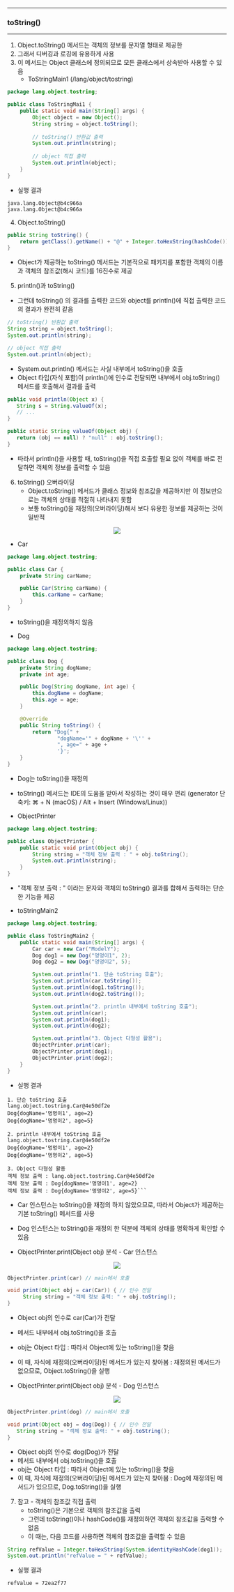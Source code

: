 -----
### toString()
-----
1. Object.toString() 메서드는 객체의 정보를 문자열 형태로 제공한
2. 그래서 디버깅과 로깅에 유용하게 사용
3. 이 메서드는 Object 클래스에 정의되므로 모든 클래스에서 상속받아 사용할 수 있음
   - ToStringMain1 (/lang/object/tostring)
```java
package lang.object.tostring;

public class ToStringMai1 {
    public static void main(String[] args) {
        Object object = new Object();
        String string = object.toString();
        
        // toString() 반환값 출력
        System.out.println(string);
        
        // object 직접 출력
        System.out.println(object);
    }
}
```
  - 실행 결과
```
java.lang.Object@b4c966a
java.lang.Object@b4c966a
```

4. Object.toString()
```java
public String toString() {
    return getClass().getName() + "@" + Integer.toHexString(hashCode());
}
```
   - Object가 제공하는 toString() 메서드는 기본적으로 패키지를 포함한 객체의 이름과 객체의 참조값(해시 코드)를 16진수로 제공

5. println()과 toString()
  - 그런데 toString() 의 결과를 출력한 코드와 object를 println()에 직접 출력한 코드의 결과가 완전히 같음
```java
// toString() 반환값 출력
String string = object.toString();
System.out.println(string);

// object 직접 출력
System.out.println(object);
```

   - System.out.println() 메서드는 사실 내부에서 toString()을 호출
   - Object 타입(자식 포함)이 println()에 인수로 전달되면 내부에서 obj.toString() 메서드를 호출해서 결과를 출력
```java
public void println(Object x) {
   String s = String.valueOf(x);
   // ...
}
```
```java
public static String valueOf(Object obj) {
   return (obj == null) ? "null" : obj.toString();
}
```
   - 따라서 println()을 사용할 때, toString()을 직접 호출할 필요 없이 객체를 바로 전달하면 객체의 정보를 출력할 수 있음

6. toString() 오버라이딩
   - Object.toString() 메서드가 클래스 정보와 참조값을 제공하지만 이 정보만으로는 객체의 상태를 적절히 나타내지 못함
   - 보통 toString()을 재정의(오버라이딩)해서 보다 유용한 정보를 제공하는 것이 일반적
<div align="center">
<img src="https://github.com/user-attachments/assets/f71733bf-1d82-4c77-b97a-98aa5e4cc604">
</div>

   - Car
```java
package lang.object.tostring;

public class Car {
    private String carName;

    public Car(String carName) {
        this.carName = carName;
    }
}
```
   - toString()을 재정의하지 않음

   - Dog
```java
package lang.object.tostring;

public class Dog {
    private String dogName;
    private int age;

    public Dog(String dogName, int age) {
        this.dogName = dogName;
        this.age = age;
    }

    @Override
    public String toString() {
        return "Dog{" +
                "dogName='" + dogName + '\'' +
                ", age=" + age +
                '}';
    }
}
```
   - Dog는 toString()을 재정의
   - toString() 메서드는 IDE의 도움을 받아서 작성하는 것이 매우 편리 (generator 단축키: ⌘ + N (macOS) / Alt + Insert (Windows/Linux))

   - ObjectPrinter
```java
package lang.object.tostring;

public class ObjectPrinter {
    public static void print(Object obj) {
        String string = "객체 정보 출력 : " + obj.toString();
        System.out.println(string);
    }
}
```
  - "객체 정보 출력 : " 이라는 문자와 객체의 toString() 결과를 합해서 출력하는 단순한 기능을 제공

  - toStringMain2
```java
package lang.object.tostring;

public class ToStringMain2 {
    public static void main(String[] args) {
        Car car = new Car("ModelY");
        Dog dog1 = new Dog("멍멍이1", 2);
        Dog dog2 = new Dog("멍멍이2", 5);

        System.out.println("1. 단순 toString 호출");
        System.out.println(car.toString());
        System.out.println(dog1.toString());
        System.out.println(dog2.toString());

        System.out.println("2. println 내부에서 toString 호출");
        System.out.println(car);
        System.out.println(dog1);
        System.out.println(dog2);

        System.out.println("3. Object 다형성 활용");
        ObjectPrinter.print(car);
        ObjectPrinter.print(dog1);
        ObjectPrinter.print(dog2);
    }
}
```
   - 실행 결과
```
1. 단순 toString 호출
lang.object.tostring.Car@4e50df2e
Dog{dogName='멍멍이1', age=2}
Dog{dogName='멍멍이2', age=5}

2. println 내부에서 toString 호출
lang.object.tostring.Car@4e50df2e
Dog{dogName='멍멍이1', age=2}
Dog{dogName='멍멍이2', age=5}

3. Object 다형성 활용
객체 정보 출력 : lang.object.tostring.Car@4e50df2e
객체 정보 출력 : Dog{dogName='멍멍이1', age=2}
객체 정보 출력 : Dog{dogName='멍멍이2', age=5}```
```
   - Car 인스턴스는 toString()을 재정의 하지 않았으므로, 따라서 Object가 제공하는 기본 toString() 메서드를 사용
   - Dog 인스턴스는 toString()을 재정의 한 덕분에 객체의 상태를 명확하게 확인할 수 있음

   - ObjectPrinter.print(Object obj) 분석 - Car 인스턴스
<div align="center">
<img src="https://github.com/user-attachments/assets/dd029cea-81b2-437c-924e-3b4717d8af3c">
</div>

```java
ObjectPrinter.print(car) // main에서 호출

void print(Object obj = car(Car)) { // 인수 전달
     String string = "객체 정보 출력: " + obj.toString();
}
```
   - Object obj의 인수로 car(Car)가 전달
   - 메서드 내부에서 obj.toString()을 호출
   - obj는 Object 타입 : 따라서 Object에 있는 toString()을 찾음
   - 이 때, 자식에 재정의(오버라이딩)된 메서드가 있는지 찾아봄 : 재정의된 메서드가 없으므로, Object.toString()을 실행

   - ObjectPrinter.print(Object obj) 분석 - Dog 인스턴스
<div align="center">
<img src="https://github.com/user-attachments/assets/4079fec8-ff70-4639-af2f-04db8b595b2f">
</div>

```java
ObjectPrinter.print(dog) // main에서 호출

void print(Object obj = dog(Dog)) { // 인수 전달
   String string = "객체 정보 출력: " + obj.toString();
}
```
   - Object obj의 인수로 dog(Dog)가 전달
   - 메서드 내부에서 obj.toString()을 호출
   - obj는 Object 타입 : 따라서 Object에 있는 toString()을 찾음
   - 이 때, 자식에 재정의(오버라이딩)된 메서드가 있는지 찾아봄 : Dog에 재정의된 메서드가 있으므로, Dog.toString()을 실행

7. 참고 - 객체의 참조값 직접 출력
   - toString()은 기본으로 객체의 참조값을 출력
   - 그런데 toString()이나 hashCode()를 재정의하면 객체의 참조값을 출력할 수 없음
   - 이 때는, 다음 코드를 사용하면 객체의 참조값을 출력할 수 있음
```java
String refValue = Integer.toHexString(System.identityHashCode(dog1));
System.out.println("refValue = " + refValue);
```
   - 실행 결과
```
refValue = 72ea2f77
```
